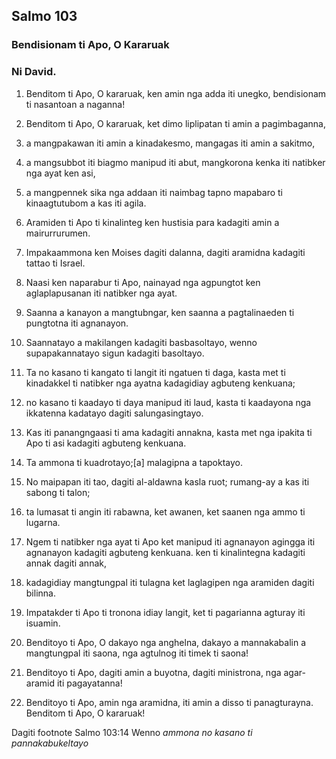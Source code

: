 Salmo 103
---------

### Bendisionam ti Apo, O Kararuak

### Ni David.

1. Benditom ti Apo, O kararuak, ken amin nga adda iti unegko, bendisionam ti nasantoan a naganna!
2. Benditom ti Apo, O kararuak, ket dimo liplipatan ti amin a pagimbaganna,
3. a mangpakawan iti amin a kinadakesmo, mangagas iti amin a sakitmo,
4. a mangsubbot iti biagmo manipud iti abut, mangkorona kenka iti natibker nga ayat ken asi,
5. a mangpennek sika nga addaan iti naimbag
   tapno mapabaro ti kinaagtutubom a kas iti agila.

6. Aramiden ti Apo ti kinalinteg
   ken hustisia para kadagiti amin a mairurrurumen.
7. Impakaammona ken Moises dagiti dalanna, dagiti aramidna kadagiti tattao ti Israel.
8. Naasi ken naparabur ti Apo, nainayad nga agpungtot ken aglaplapusanan iti natibker nga ayat.
9. Saanna a kanayon a mangtubngar, ken saanna a pagtalinaeden ti pungtotna iti agnanayon.
10. Saannatayo a makilangen kadagiti basbasoltayo, wenno supapakannatayo sigun kadagiti basoltayo.
11. Ta no kasano ti kangato ti langit iti ngatuen ti daga, kasta met ti kinadakkel ti natibker nga ayatna kadagidiay agbuteng kenkuana;
12. no kasano ti kaadayo ti daya manipud iti laud, kasta ti kaadayona nga ikkatenna kadatayo dagiti salungasingtayo.
13. Kas iti panangngaasi ti ama kadagiti annakna, kasta met nga ipakita ti Apo ti asi kadagiti agbuteng kenkuana.
14. Ta ammona ti kuadrotayo;[a]
    malagipna a tapoktayo.

15. No maipapan iti tao, dagiti al-aldawna kasla ruot;
    rumang-ay a kas iti sabong ti talon;
16. ta lumasat ti angin iti rabawna, ket awanen, ket saanen nga ammo ti lugarna.
17. Ngem ti natibker nga ayat ti Apo ket manipud iti agnanayon agingga iti agnanayon kadagiti agbuteng kenkuana.
    ken ti kinalintegna kadagiti annak dagiti annak,
18. kadagidiay mangtungpal iti tulagna
    ket laglagipen nga aramiden dagiti bilinna.
19. Impatakder ti Apo ti tronona idiay langit, ket ti pagarianna agturay iti isuamin.

20. Benditoyo ti Apo, O dakayo nga anghelna, dakayo a mannakabalin a mangtungpal iti saona, nga agtulnog iti timek ti saona!
21. Benditoyo ti Apo, dagiti amin a buyotna, dagiti ministrona, nga agar-aramid iti pagayatanna!
22. Benditoyo ti Apo, amin nga aramidna, iti amin a disso ti panagturayna.
    Benditom ti Apo, O kararuak!

Dagiti footnote
Salmo 103:14 Wenno *ammona no kasano ti pannakabukeltayo*